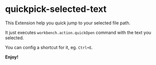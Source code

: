 # quickpick-selected-text

This Extension help you quick jump to your selected file path.

It just executes `workbench.action.quickOpen` command with the text you selected.

You can config a shortcut for it, eg. `Ctrl+E`.

**Enjoy!**